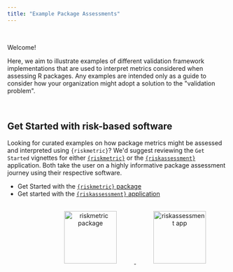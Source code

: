 ```yaml
---
title: "Example Package Assessments"
---
```


<br>

Welcome! 


Here, we aim to illustrate examples of different validation framework implementations that are used to interpret metrics considered when assessing R packages. Any examples are intended only as a guide to consider how your organization might adopt a solution to the "validation problem".


<br>


## Get Started with risk-based software

Looking for curated examples on how package metrics might be assessed and interpreted using `{riskmetric}`? We'd suggest reviewing the `Get Started` vignettes for either [`{riskmetric}`](https://pharmar.github.io/riskmetric/articles/riskmetric.html) or the [`{riskassessment}`](https://pharmar.github.io/riskassessment/articles/riskassessment.html) application. Both take the user on a highly informative package assessment journey using their respective software.

* Get Started with the [`{riskmetric}`  package](https://pharmar.github.io/riskmetric/articles/riskmetric.html)
* Get started with the [`{riskassessment}` application](https://pharmar.github.io/riskassessment/articles/riskassessment.html)

<br>

<!--- remember to swap before publishing -->
<!--- ../static/img/examples/riskmetric_logo.png -->
<!--- ../static/img/examples/riskassessment_logo.png -->
<center>
<a href="https://pharmar.github.io/riskmetric/articles/riskmetric.html">
<img src="/img/examples/riskmetric_logo.png" alt="riskmetric package" height = "120px;" style = "height:120px; padding-left: 80px; padding-right: 40px;">
</a>
<a href="https://pharmar.github.io/riskassessment/articles/riskassessment.html">
<img src="/img/examples/riskassessment_logo.png" alt="riskassessment app" height = "120px;" style = "height:120px; padding-left: 40px;">
</a>
</center>

<br>

<br>

<br>

